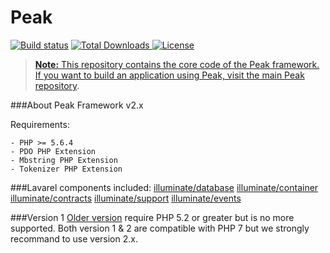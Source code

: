 <p align="center"><h1>Peak</h1>
<a href="https://travis-ci.org/peakphp/framework"><img src="https://travis-ci.org/peakphp/framework.svg" alt="Build status"></a>
<a href="https://packagist.org/packages/peakphp/framework"><img src="https://poser.pugx.org/peakphp/framework/downloads" alt="Total Downloads">
<a href="https://packagist.org/packages/peakphp/framework"><img src="https://poser.pugx.org/peakphp/framework/license" alt="License">
</p>

> **Note:** This repository contains the core code of the Peak framework. If you want to build an application using Peak, visit the main [Peak repository](https://github.com/peakphp/peak).

###About Peak Framework v2.x

Requirements:

    - PHP >= 5.6.4
    - PDO PHP Extension
    - Mbstring PHP Extension
    - Tokenizer PHP Extension

###Lavarel components included:
[illuminate/database](https://github.com/illuminate/database)
[illuminate/container](https://github.com/illuminate/container)
[illuminate/contracts](https://github.com/illuminate/contracts)
[illuminate/support](https://github.com/illuminate/support)
[illuminate/events](https://github.com/illuminate/events)

###Version 1
[Older version](https://github.com/1Franck/Peak) require PHP 5.2 or greater but is no more supported. 
Both version 1 & 2 are compatible with PHP 7 but we strongly recommand to use version 2.x.




